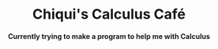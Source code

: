 <h1 align="center">Chiqui's Calculus Café</h1>
<h4 align="center"> Currently trying to make a program to help me with Calculus</h4>